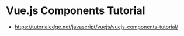 # Vue.js Components Tutorial
* https://tutorialedge.net/javascript/vuejs/vuejs-components-tutorial/


